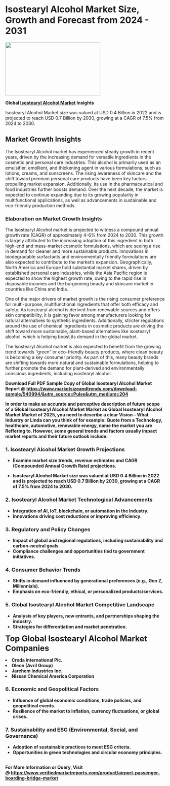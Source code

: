<H1>Isostearyl Alcohol Market Size, Growth and Forecast from 2024 - 2031</H1><img class="aligncenter size-medium wp-image-584254" src="https://thirdeyenews.in/wp-content/uploads/2024/09/Global-Market-Research-300x168.jpeg" alt="" width="300" height="168" /><p><strong>Global&nbsp;<a href="https://www.marketsizeandtrends.com/download-sample/540994/&amp;utm_source=Pulse&amp;utm_medium=204">Isostearyl Alcohol Market</a> Insights</strong></p><p>Isostearyl Alcohol Market size was valued at USD 0.4 Billion in 2022 and is projected to reach USD 0.7 Billion by 2030, growing at a CAGR of 7.5% from 2024 to 2030.</p><p><h2>Market Growth Insights</h2> <p>The Isostearyl Alcohol market has experienced steady growth in recent years, driven by the increasing demand for versatile ingredients in the cosmetic and personal care industries. This alcohol is primarily used as an emulsifier, emollient, and thickening agent in various formulations, such as lotions, creams, and sunscreens. The rising awareness of skincare and the shift toward premium personal care products have been key factors propelling market expansion. Additionally, its use in the pharmaceutical and food industries further boosts demand. Over the next decade, the market is expected to continue expanding due to its growing popularity in multifunctional applications, as well as advancements in sustainable and eco-friendly production methods.</p> <p><strong></strong></p> <h3>Elaboration on Market Growth Insights</h3> <p>The Isostearyl Alcohol market is projected to witness a compound annual growth rate (CAGR) of approximately 4-6% from 2024 to 2030. This growth is largely attributed to the increasing adoption of this ingredient in both high-end and mass-market cosmetic formulations, which are seeing a rise in demand for cleaner and more sustainable products. Innovations in biodegradable surfactants and environmentally friendly formulations are also expected to contribute to the market’s expansion. Geographically, North America and Europe hold substantial market shares, driven by established personal care industries, while the Asia Pacific region is expected to show the highest growth rate, owing to the rapid rise in disposable incomes and the burgeoning beauty and skincare market in countries like China and India.</p> <p>One of the major drivers of market growth is the rising consumer preference for multi-purpose, multifunctional ingredients that offer both efficacy and safety. As isostearyl alcohol is derived from renewable sources and offers skin compatibility, it is gaining favor among manufacturers looking for natural alternatives to synthetic ingredients. Additionally, stricter regulations around the use of chemical ingredients in cosmetic products are driving the shift toward more sustainable, plant-based alternatives like isostearyl alcohol, which is helping boost its demand in the global market.</p> <p>The Isostearyl Alcohol market is also expected to benefit from the growing trend towards “green” or eco-friendly beauty products, where clean beauty is becoming a key consumer priority. As part of this, many beauty brands are shifting towards more natural and sustainable formulations, helping to further promote the demand for plant-derived and environmentally conscious ingredients, including isostearyl alcohol.</p> <p><strong></p><p><span class=""><strong>Download Full PDF Sample Copy of Global Isostearyl Alcohol Market Report</strong> @ <a href="https://www.marketsizeandtrends.com/download-sample/540994/&amp;utm_source=Pulse&amp;utm_medium=204" target="_blank">https://www.marketsizeandtrends.com/download-sample/540994/&amp;utm_source=Pulse&amp;utm_medium=204</a></span></p><p>In order to make an accurate and perceptive description of future scope of a Global&nbsp;Isostearyl Alcohol Market Market as Global&nbsp;Isostearyl Alcohol Market Market of 2025, you need to describe a clear Vision &ndash; What Industry or Linda can you think of for example: Quote from a Technology, healthcare, automotive, renewable energy, name the market you are Reffering to. However, some general trends and factors usually impact market reports and their future outlook include:</p><h3>1.&nbsp;<strong>Isostearyl Alcohol Market Growth Projections</strong></h3><ul><li>Examine market size trends, revenue estimates and CAGR (Compounded Annual Growth Rate) projections.</li><li><p>Isostearyl Alcohol Market size was valued at USD 0.4 Billion in 2022 and is projected to reach USD 0.7 Billion by 2030, growing at a CAGR of 7.5% from 2024 to 2030.</p></li></ul><h3>2.&nbsp;<strong>Isostearyl Alcohol Market Technological Advancements</strong></h3><ul><li>Integration of AI, IoT, blockchain, or automation in the industry.</li><li>Innovations driving cost reductions or improving efficiency.</li></ul><h3>3.&nbsp;<strong>Regulatory and Policy Changes</strong></h3><ul><li>Impact of global and regional regulations, including sustainability and carbon-neutral goals.</li><li>Compliance challenges and opportunities tied to government initiatives.</li></ul><h3>4.&nbsp;<strong>Consumer Behavior Trends</strong></h3><ul><li>Shifts in demand influenced by generational preferences (e.g., Gen Z, Millennials).</li><li>Emphasis on eco-friendly, ethical, or personalized products/services.</li></ul><h3>5.&nbsp;<strong>Global Isostearyl Alcohol Market Competitive Landscape</strong></h3><ul><li>Analysis of key players, new entrants, and partnerships shaping the industry.</li><li>Strategies for differentiation and market penetration.</li></ul><p data-pm-slice="1 1 []"><span style="color: inherit; font-family: inherit; font-size: 25px;">Top Global Isostearyl Alcohol Market Companies</span></p><div class="" data-test-id=""><p><li>Croda International Plc.</li><li> Oleon (Avril Group)</li><li> Jarchem Industries Inc.</li><li> Nissan Chemical America Corporation</li></p></div><h3>6.&nbsp;<strong>Economic and Geopolitical Factors</strong></h3><ul><li>Influence of global economic conditions, trade policies, and geopolitical events.</li><li>Resilience of the market to inflation, currency fluctuations, or global crises.</li></ul><h3>7.&nbsp;<strong>Sustainability and ESG (Environmental, Social, and Governance)</strong></h3><ul><li>Adoption of sustainable practices to meet ESG criteria.</li><li>Opportunities in green technologies and circular economy principles.</li></ul><h2><strong style="font-size: 14px;">For More Information or Query, Visit @&nbsp;</strong><a style="background-color: #ffffff; font-size: 14px;" href="https://www.marketsizeandtrends.com/report/isostearyl-alcohol-market/" target="_blank">https://www.verifiedmarketreports.com/product/airport-passenger-boarding-bridge-market</a></h2>
